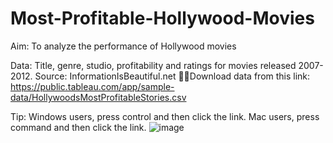 # Most-Profitable-Hollywood-Movies

Aim: To analyze the performance of Hollywood movies 

Data: Title, genre, studio, profitability and ratings for movies released 2007-2012. Source: InformationIsBeautiful.net Download data from this link: 
https://public.tableau.com/app/sample-data/HollywoodsMostProfitableStories.csv

Tip: Windows users, press control and then click the link. Mac users, press command and then click the link.
![image](https://github.com/yusufsjustit/Most-Profitable-Hollywood-Movies/assets/125282550/355a676a-06c8-44d3-a1bd-a23467ad094f)
